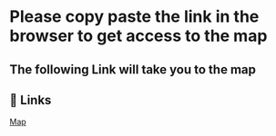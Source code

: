 
# Please copy paste the link in the browser to get access to the map

## The following Link will take you to the map


## 🔗 Links
[Map](https://reeborg.ca/reeborg.html?lang=en&mode=python&menu=worlds%2Fmenus%2Freeborg_intro_en.json&name=Hurdle%201&url=worlds%2Ftutorial_en%2Fhurdle1.json)

